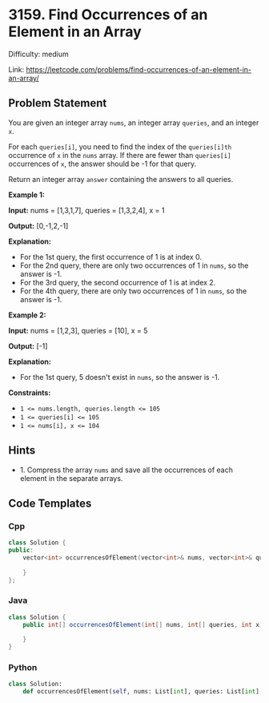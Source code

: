 # 3159. Find Occurrences of an Element in an Array

Difficulty: medium

Link: https://leetcode.com/problems/find-occurrences-of-an-element-in-an-array/

## Problem Statement

You are given an integer array `nums`, an integer array `queries`, and an integer `x`.

For each `queries[i]`, you need to find the index of the `queries[i]th` occurrence of `x` in the `nums` array. If there are fewer than `queries[i]` occurrences of `x`, the answer should be \-1 for that query.

Return an integer array `answer` containing the answers to all queries.

**Example 1:**

**Input:** nums \= \[1,3,1,7], queries \= \[1,3,2,4], x \= 1

**Output:** \[0,\-1,2,\-1]

**Explanation:**

* For the 1st query, the first occurrence of 1 is at index 0\.
* For the 2nd query, there are only two occurrences of 1 in `nums`, so the answer is \-1\.
* For the 3rd query, the second occurrence of 1 is at index 2\.
* For the 4th query, there are only two occurrences of 1 in `nums`, so the answer is \-1\.

**Example 2:**

**Input:** nums \= \[1,2,3], queries \= \[10], x \= 5

**Output:** \[\-1]

**Explanation:**

* For the 1st query, 5 doesn't exist in `nums`, so the answer is \-1\.

**Constraints:**

* `1 <= nums.length, queries.length <= 105`
* `1 <= queries[i] <= 105`
* `1 <= nums[i], x <= 104`

## Hints

- 1\. Compress the array `nums` and save all the occurrences of each element in the separate arrays.

## Code Templates

### Cpp
```cpp
class Solution {
public:
    vector<int> occurrencesOfElement(vector<int>& nums, vector<int>& queries, int x) {
        
    }
};
```

### Java
```java
class Solution {
    public int[] occurrencesOfElement(int[] nums, int[] queries, int x) {
        
    }
}
```

### Python
```python
class Solution:
    def occurrencesOfElement(self, nums: List[int], queries: List[int], x: int) -> List[int]:
        
```

